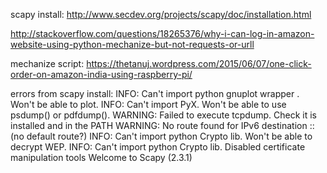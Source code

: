 scapy install: http://www.secdev.org/projects/scapy/doc/installation.html

http://stackoverflow.com/questions/18265376/why-i-can-log-in-amazon-website-using-python-mechanize-but-not-requests-or-urll

mechanize script:
https://thetanuj.wordpress.com/2015/06/07/one-click-order-on-amazon-india-using-raspberry-pi/

errors from scapy install:
INFO: Can't import python gnuplot wrapper . Won't be able to plot.
INFO: Can't import PyX. Won't be able to use psdump() or pdfdump().
WARNING: Failed to execute tcpdump. Check it is installed and in the PATH
WARNING: No route found for IPv6 destination :: (no default route?)
INFO: Can't import python Crypto lib. Won't be able to decrypt WEP.
INFO: Can't import python Crypto lib. Disabled certificate manipulation tools
Welcome to Scapy (2.3.1)
